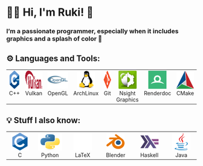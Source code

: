 # 👋🏼 Hi, I'm Ruki! :cherry_blossom:

### I’m a passionate programmer, especially when it includes graphics and a splash of color :rainbow:

## ⚙️ Languages and Tools:

<table>
  <tr>
    <td valign="top" align="center" width="96px">
        <img src="./images/cplusplus-original.svg" width="48" height="48" alt="C++" />
        <br>C++
    </td>
    <td valign="top" align="center" width="96px">
        <img src="./images/Vulkan_API_logo.svg" width="64" height="48" alt="Vulkan" />
        <br>Vulkan
    </td>
    <td valign="top" align="center" width="96px">
        <img src="./images/opengl-original.svg" width="64" height="48" alt="OpenGL" />
        <br>OpenGL
    </td>
    <td valign="top" align="center" width="96px">
        <img src="./images/linux-original.svg" width="48" height="48" alt="Linux" />
        <br>ArchLinux
    </td>
    <td valign="top" align="center" width="96px">
        <img src="./images/git-original.svg" width="48" height="48" alt="Git" />
        <br>Git
    </td>
    <td valign="top" align="center" width="96px">
        <img src="./images/nvidia-nsight-graphics-icon-gbp-shaded-128.png" width="48" height="48" alt="Nsight Graphics" />
        <br>Nsight Graphics
    </td>
    <td valign="top" align="center" width="96px">
        <img src="./images/renderdoc_logo.svg" width="48" height="48" alt="Renderdoc" />
        <br>Renderdoc
    </td>
    <td valign="top" align="center" width="96px">
        <img src="./images/cmake-original.svg" width="48" height="48" alt="CMake" />
        <br>CMake
    </td>
  </tr>
</table>

## 💡 Stuff I also know:

<table>
  <tr>
    <td valign="top" align="center" width="96px">
        <img src="./images/c-original.svg" width="48" height="48" alt="C" />
        <br>C
    </td>
    <td valign="top" align="center" width="96px">
        <img src="./images/python-original.svg" width="64" height="48" alt="Python" />
        <br>Python
    </td>
    <td valign="top" align="center" width="96px">
        <img src="./images/latex-original_inverted.png" width="48" height="48" alt="LaTeX" />
        <br>LaTeX
    </td>
    <td valign="top" align="center" width="96px">
        <img src="./images/blender-original.svg" width="48" height="48" alt="Blender" />
        <br>Blender
    </td>
    <td valign="top" align="center" width="96px">
        <img src="./images/haskell-original.svg" width="48" height="48" alt="Haskell" />
        <br>Haskell
    </td>
    <td valign="top" align="center" width="96px">
        <img src="./images/java-original.svg" width="48" height="48" alt="Java" />
        <br>Java
    </td>
  </tr>
</table>